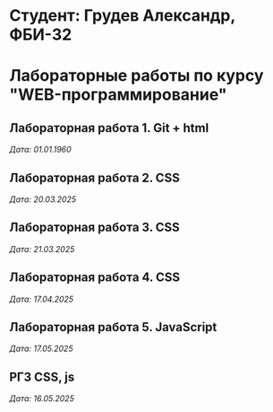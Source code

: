 # Студент: Грудев Александр, ФБИ-32

# Лабораторные работы по курсу "WEB-программирование"

## Лабораторная работа 1. Git + html

*Дата: 01.01.1960*

## Лабораторная работа 2. CSS

*Дата: 20.03.2025*

## Лабораторная работа 3. CSS

*Дата: 21.03.2025*

## Лабораторная работа 4. CSS

*Дата: 17.04.2025*

## Лабораторная работа 5. JavaScript

*Дата: 17.05.2025*

## РГЗ CSS, js

*Дата: 16.05.2025*